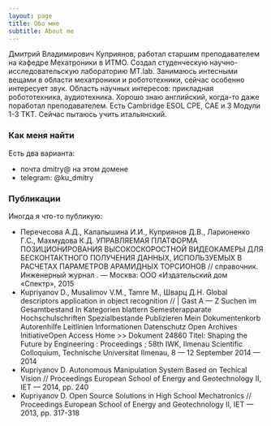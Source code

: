 ```yaml
---
layout: page
title: Обо мне
subtitle: About me
---
```


Дмитрий Владимирович Куприянов, работал старшим преподавателем на кафедре Мехатроники в ИТМО.
Создал студенческую научно-исследовательскую лабораторию MT.lab.
Занимаюсь интесными вещами в области мехатроники и робототехники, сейчас особенно интересует звук.
Область научных интересов: прикладная робототехника, аудиотехника.
Хорошо знаю английский, когда-то даже поработал преподавателем. Есть Cambridge ESOL CPE, CAE и 3 Модули 1-3 TKT.
Сейчас пытаюсь учить итальянский.

### Как меня найти

Есть два варианта:
  * почта dmitry@ на этом домене
  * telegram: @ku_dmitry

### Публикации

Иногда я что-то публикую:
  * Перечесова А.Д., Калапышина И.И., Куприянов Д.В., Ларионенко Г.С., Махмудова К.Д. УПРАВЛЯЕМАЯ ПЛАТФОРМА ПОЗИЦИОНИРОВАНИЯ ВЫСОКОСКОРОСТНОЙ ВИДЕОКАМЕРЫ ДЛЯ БЕСКОНТАКТНОГО ПОЛУЧЕНИЯ ДАННЫХ, ИСПОЛЬЗУЕМЫХ В РАСЧЕТАХ ПАРАМЕТРОВ АРАМИДНЫХ ТОРСИОНОВ // справочник. Инженерный журнал . — Москва: ООО «Издательский дом «Спектр», 2015
  * Kupriyanov D., Musalimov V.M., Tamre M., Шварц Д.Н. Global descriptors application in object recognition // | Gast A — Z Suchen im Gesamtbestand In Kategorien blattern Semesterapparate Hochschulschriften Spezialbestande Publizieren Mein Dokumentenkorb Autorenhilfe Leitlinien Informationen Datenschutz Open Archives InitiativeOpen Access Home >> Dokument 24860 Titel: Shaping the Future by Engineering : Proceedings ; 58th IWK, Ilmenau Scientific Colloquium, Technische Universitat Ilmenau, 8 — 12 September 2014 — 2014
  * Kupriyanov D. Autonomous Manipulation System Based on Techical Vision // Proceedings European School of Energy and Geotechnology II, IET — 2014, pp. 240
  * Kupriyanov D. Open Source Solutions in High School Mechatronics // Proceedings European School of Energy and Geotechnology II, IET — 2013, pp. 317-318
